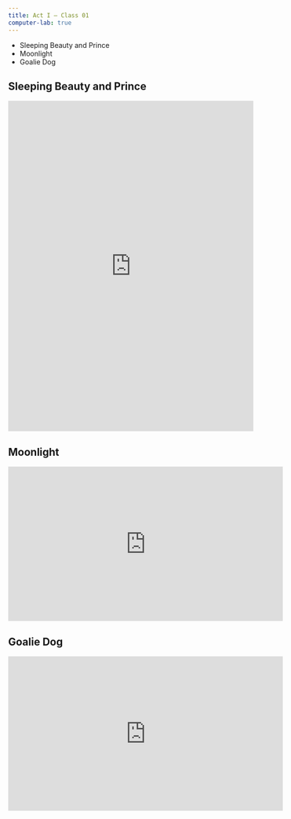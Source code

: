 ```yaml
---
title: Act I — Class 01
computer-lab: true
---
```


- Sleeping Beauty and Prince
- Moonlight
- Goalie Dog

## Sleeping Beauty and Prince

<iframe src="https://www.facebook.com/plugins/post.php?href=https%3A%2F%2Fwww.facebook.com%2Fpermalink.php%3Fstory_fbid%3D1918698441696465%26id%3D1913407308892245&width=500" width="500" height="674" style="border:none;overflow:hidden" scrolling="no" frameborder="0" allowTransparency="true"></iframe>

## Moonlight

<iframe src="https://www.facebook.com/plugins/video.php?href=https%3A%2F%2Fwww.facebook.com%2Fifilm.tw%2Fvideos%2F10155000899652486%2F&show_text=0&width=560" width="560" height="315" style="border:none;overflow:hidden" scrolling="no" frameborder="0" allowTransparency="true" allowFullScreen="true"></iframe>

## Goalie Dog

<iframe src="https://www.facebook.com/plugins/video.php?href=https%3A%2F%2Fwww.facebook.com%2F594346537442616%2Fvideos%2F625358634341406%2F&show_text=0&width=560" width="560" height="315" style="border:none;overflow:hidden" scrolling="no" frameborder="0" allowTransparency="true" allowFullScreen="true"></iframe>


